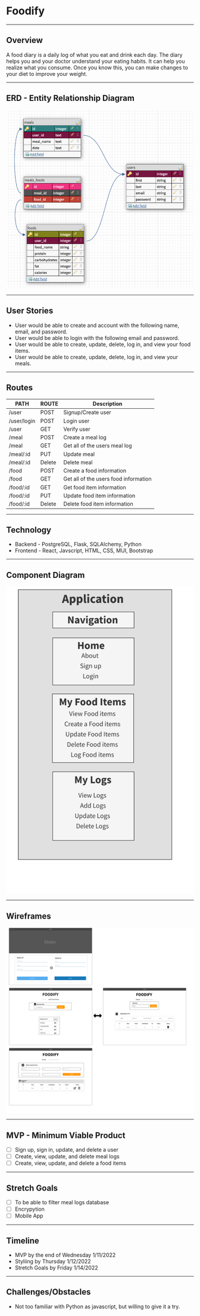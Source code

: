 # Foodify

---
## Overview 
A food diary is a daily log of what you eat and drink each day. The diary helps you and your doctor understand your eating habits. It can help you realize what you consume. Once you know this, you can make changes to your diet to improve your weight.

---
## ERD - Entity Relationship Diagram
![ERD Diagram](/assets/erd.png)

---
## User Stories 
* User would be able to create and account with the following name, email, and password. 
* User would be able to login with the following email and password. 
* User would be able to create, update, delete, log in, and view  your food items. 
* User would be able to create, update, delete, log in, and view your meals. 

--- 
## Routes
| PATH | ROUTE | Description |
| --- | --- | --- |
| /user | POST | Signup/Create user |
| /user/login | POST | Login user |
| /user | GET | Verify user |
| /meal| POST | Create a meal log|
| /meal | GET | Get all of the users meal log|
| /meal/:id | PUT | Update meal |
| /meal/:id | Delete | Delete meal |
| /food | POST | Create a food information|
| /food | GET | Get all of the users food information|
| /food/:id | GET | Get food item information|
| /food/:id | PUT | Update food item information|
| /food/:id | Delete | Delete food item information|

---
## Technology
* Backend - PostgreSQL, Flask, SQLAlchemy, Python
* Frontend - React, Javscript, HTML, CSS, MUI, Bootstrap

---
## Component Diagram
![Component Diagram](assets/component-tree.png)

---
## Wireframes
![Wireframe](assets/wireframe.png)

---
## MVP - Minimum Viable Product
- [ ] Sign up, sign in, update, and delete a user
- [ ] Create, view, update, and delete meal logs 
- [ ] Create, view, update, and delete a food items

---
## Stretch Goals
- [ ] To be able to filter meal logs database
- [ ] Encrypytion 
- [ ] Mobile App

---
## Timeline 
* MVP by the end of Wednesday 1/11/2022
* Styliing by Thursday 1/12/2022
* Stretch Goals by Friday 1/14/2022

---
## Challenges/Obstacles
- Not too familiar with Python as javascript, but willing to give it a try. 